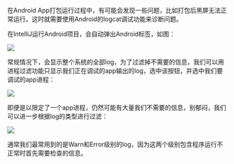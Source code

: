
在Android App打包运行过程中，有可能会发现一些问题，比如打包后黑屏无法正常运行。这时就需要使用Android的logcat调试功能来诊断问题。

在IntelliJ运行Android项目，会自动弹出Android标签，如图：

![](568a5d4b320ca.png)

常规情况下，会显示整个系统的全部log，为了过滤掉不需要的信息，我们可以用进程过滤功能只显示我们正在调试的app输出的log，选中该按钮，并选中我们要调试的app进程：

![](568a5d4b320ca.png)

即便是以限定了一个app进程，仍然可能有大量我们不需要的信息，别郁闷，我们可以进一步根据log的类型进行过滤：

![](568a5d4b40959.png)

通常我们最常用到的是Warn和Error级别的log，因为这两个级别包含程序运行不正常时首先需要检查的信息。
